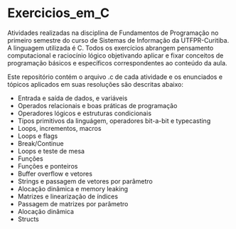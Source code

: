 # Exercicios_em_C

Atividades realizadas na disciplina de Fundamentos de Programação no primeiro semestre do curso de Sistemas de Informação da UTFPR-Curitiba.
A linguagem utilizada é C. Todos os exercícios abrangem pensamento computacional e raciocínio lógico objetivando aplicar e fixar conceitos de programação básicos e específicos correspondentes ao conteúdo da aula.

Este repositório contém o arquivo .c de cada atividade e os enunciados e tópicos aplicados em suas resoluções são descritas abaixo:

- Entrada e saída de dados, e variáveis 
- Operados relacionais e boas práticas de programação
- Operadores lógicos e estruturas condicionais
- Tipos primitivos da linguágem, operadores bit-a-bit e typecasting
- Loops, incrementos, macros
- Loops e flags
- Break/Continue
- Loops e teste de mesa
- Funções
- Funções e ponteiros
- Buffer overflow e vetores
- Strings e passagem de vetores por parâmetro
- Alocação dinâmica e memory leaking
- Matrizes e linearização de índices
- Passagem de matrizes por parâmetro
- Alocação dinâmica
- Structs
